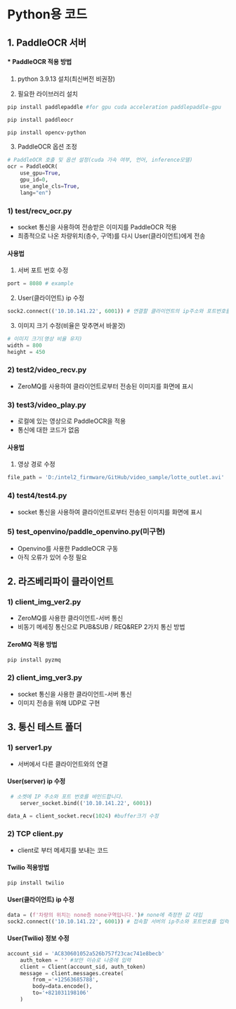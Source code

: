 # Python용 코드

## 1. PaddleOCR 서버

#### * PaddleOCR 적용 방법
1. python 3.9.13 설치(최신버전 비권장)


2. 필요한 라이브러리 설치
```sh
pip install paddlepaddle #for gpu cuda acceleration paddlepaddle-gpu

pip install paddleocr

pip install opencv-python
```

3. PaddleOCR 옵션 조정
```py
# PaddleOCR 호출 및 옵션 설정(cuda 가속 여부, 언어, inference모델)
ocr = PaddleOCR(
    use_gpu=True, 
    gpu_id=0, 
    use_angle_cls=True, 
    lang="en")
```

### 1) test/recv_ocr.py
  - socket 통신을 사용하여 전송받은 이미지를 PaddleOCR 적용
  - 최종적으로 나온 차량위치(층수, 구역)를 다시 User(클라이언트)에게 전송

  #### 사용법
  1. 서버 포트 번호 수정
```py
port = 8080 # example
```
  2. User(클라이언트) ip 수정
```py
sock2.connect(('10.10.141.22', 6001)) # 연결할 클라이언트의 ip주소와 포트번호를 입력
```
  3. 이미지 크기 수정(비율은 맞추면서 바꿀것)
```py
# 이미지 크기(영상 비율 유지)
width = 800
height = 450
```

### 2) test2/video_recv.py
  - ZeroMQ를 사용하여 클라이언트로부터 전송된 이미지를 화면에 표시

### 3) test3/video_play.py
  - 로컬에 있는 영상으로 PaddleOCR을 적용
  - 통신에 대한 코드가 없음

  #### 사용법
  1. 영상 경로 수정
```py
file_path = 'D:/intel2_firmware/GitHub/video_sample/lotte_outlet.avi'
```

### 4) test4/test4.py
  - socket 통신을 사용하여 클라이언트로부터 전송된 이미지를 화면에 표시


### 5) test_openvino/paddle_openvino.py(미구현)
  - Openvino를 사용한 PaddleOCR 구동
  - 아직 오류가 있어 수정 필요


## 2. 라즈베리파이 클라이언트
### 1) client_img_ver2.py
  - ZeroMQ를 사용한 클라이언트-서버 통신
  - 비동기 메세징 통신으로 PUB&SUB / REQ&REP 2가지 통신 방법

#### ZeroMQ 적용 방법
```sh
pip install pyzmq
```


### 2) client_img_ver3.py
  - socket 통신을 사용한 클라이언트-서버 통신
  - 이미지 전송을 위해 UDP로 구현


## 3. 통신 테스트 폴더

### 1) server1.py
  - 서버에서 다른 클라이언트와의 연결
#### User(server) ip 수정
```py
 # 소켓에 IP 주소와 포트 번호를 바인드합니다.
    server_socket.bind(('10.10.141.22', 6001))
```
```py
data_A = client_socket.recv(1024) #buffer크기 수정
``` 
### 2) TCP client.py
  - client로 부터 메세지를 보내는 코드

#### Twilio 적용방법
```sh
pip install twilio
```
#### User(클라이언트) ip 수정
```py
data = (f'차량의 위치는 none층 none구역입니다.')# none에 측정한 값 대입
sock2.connect(('10.10.141.22', 6001)) # 접속할 서버의 ip주소와 포트번호를 입력.
```
#### User(Twilio) 정보 수정
```py
account_sid = 'AC830601052a526b757f23cac741e8becb'
    auth_token = '' #보안 이슈로 나중에 입력
    client = Client(account_sid, auth_token)
    message = client.messages.create(
        from_='+12563685788',
        body=data.encode(),
        to='+821031198106'
    )
```
